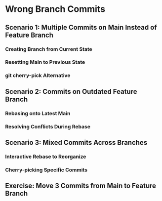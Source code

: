 # Wrong Branch Commits

## Scenario 1: Multiple Commits on Main Instead of Feature Branch

### Creating Branch from Current State

### Resetting Main to Previous State

### git cherry-pick Alternative

## Scenario 2: Commits on Outdated Feature Branch

### Rebasing onto Latest Main

### Resolving Conflicts During Rebase

## Scenario 3: Mixed Commits Across Branches

### Interactive Rebase to Reorganize

### Cherry-picking Specific Commits

## Exercise: Move 3 Commits from Main to Feature Branch
